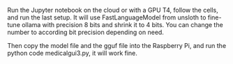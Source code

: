 Run the Jupyter notebook on the cloud or with a GPU T4, follow the cells, and run the last setup.
It will use FastLanguageModel from unsloth to fine-tune ollama with precision 8 bits and shrink it to 4 bits.
You can change the number to according bit precision depending on need.

Then copy the model file and the gguf file into the Raspberry Pi, and run the python code medicalgui3.py, it will work fine.
